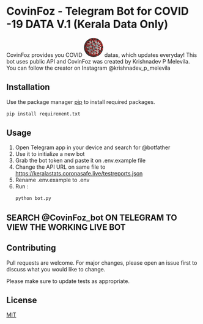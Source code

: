 # CovinFoz - Telegram Bot for COVID -19 DATA V.1 (Kerala Data Only)
CovinFoz provides you COVID <img style="border-radius: 50%;" width="50px" height="50px" src="./prf.jpg" alt=""> datas, which updates everyday! This bot uses public API and CovinFoz was created by Krishnadev P Melevila. You can follow the creator on Instagram @krishnadev_p_melevila

## Installation

Use the package manager [pip](https://pip.pypa.io/en/stable/) to install required packages.

```bash
pip install requirement.txt
```

## Usage

1. Open Telegram app in your device and search for @botfather 
2. Use it to initialize a new bot 
3. Grab the bot token and paste it on .env.example file
4. Change the API URL on same file to https://keralastats.coronasafe.live/testreports.json
5. Rename .env.example to .env
6. Run :
    ```bash
    python bot.py
    ```
## SEARCH @CovinFoz_bot ON TELEGRAM TO VIEW THE WORKING LIVE BOT 


## Contributing
Pull requests are welcome. For major changes, please open an issue first to discuss what you would like to change.

Please make sure to update tests as appropriate.

## License
[MIT](https://choosealicense.com/licenses/mit/)
